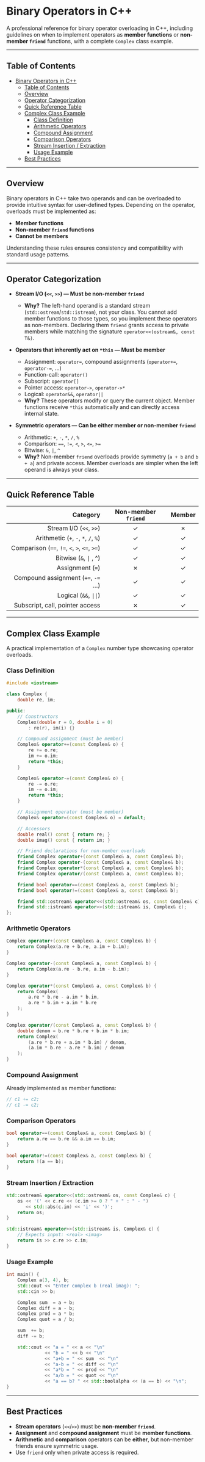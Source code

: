 # Binary Operators in C++

A professional reference for binary operator overloading in C++, including guidelines on when to implement operators as **member functions** or **non-member `friend`** functions, with a complete `Complex` class example.

---

## Table of Contents

- [Binary Operators in C++](#binary-operators-in-c)
  - [Table of Contents](#table-of-contents)
  - [Overview](#overview)
  - [Operator Categorization](#operator-categorization)
  - [Quick Reference Table](#quick-reference-table)
  - [Complex Class Example](#complex-class-example)
    - [Class Definition](#class-definition)
    - [Arithmetic Operators](#arithmetic-operators)
    - [Compound Assignment](#compound-assignment)
    - [Comparison Operators](#comparison-operators)
    - [Stream Insertion / Extraction](#stream-insertion--extraction)
    - [Usage Example](#usage-example)
  - [Best Practices](#best-practices)

---

## Overview

Binary operators in C++ take two operands and can be overloaded to provide intuitive syntax for user-defined types. Depending on the operator, overloads must be implemented as:

- **Member functions**
- **Non-member `friend` functions**
- **Cannot be members**

Understanding these rules ensures consistency and compatibility with standard usage patterns.

---

## Operator Categorization

- **Stream I/O (`<<`, `>>`) — Must be non-member `friend`**

  - **Why?** The left-hand operand is a standard stream (`std::ostream`/`std::istream`), not your class. You cannot add member functions to those types, so you implement these operators as non-members. Declaring them `friend` grants access to private members while matching the signature `operator<<(ostream&, const T&)`.

- **Operators that inherently act on `*this` — Must be member**

  - Assignment: `operator=`, compound assignments (`operator+=`, `operator-=`, …)
  - Function-call: `operator()`
  - Subscript: `operator[]`
  - Pointer access: `operator->`, `operator->*`
  - Logical: `operator&&`, `operator||`
  - **Why?** These operators modify or query the current object. Member functions receive `*this` automatically and can directly access internal state.

- **Symmetric operators — Can be either member or non-member `friend`**

  - Arithmetic: `+`, `-`, `*`, `/`, `%`
  - Comparison: `==`, `!=`, `<`, `>`, `<=`, `>=`
  - Bitwise: `&`, `|`, `^`
  - **Why?** Non-member `friend` overloads provide symmetry (`a + b` and `b + a`) and private access. Member overloads are simpler when the left operand is always your class.

---

## Quick Reference Table

|                                      Category | Non-member `friend` | Member |
| --------------------------------------------: | :-----------------: | :----: |
|                       Stream I/O (`<<`, `>>`) |          ✓          |   ✗    |
|          Arithmetic (`+`, `-`, `*`, `/`, `%`) |          ✓          |   ✓    |
| Comparison (`==`, `!=`, `<`, `>`, `<=`, `>=`) |          ✓          |   ✓    |
|                       Bitwise (`&`, `\|` , ^) |          ✓          |   ✓    |
|                              Assignment (`=`) |          ✗          |   ✓    |
|            Compound assignment (`+=`, `-=` …) |          ✓          |   ✓    |
|                        Logical (`&&`, `\|\|`) |          ✓          |   ✓    |
|               Subscript, call, pointer access |          ✗          |   ✓    |

---

## Complex Class Example

A practical implementation of a `Complex` number type showcasing operator overloads.

### Class Definition

```cpp
#include <iostream>

class Complex {
    double re, im;

public:
    // Constructors
    Complex(double r = 0, double i = 0)
        : re(r), im(i) {}

    // Compound assignment (must be member)
    Complex& operator+=(const Complex& o) {
        re += o.re;
        im += o.im;
        return *this;
    }

    Complex& operator-=(const Complex& o) {
        re -= o.re;
        im -= o.im;
        return *this;
    }

    // Assignment operator (must be member)
    Complex& operator=(const Complex& o) = default;

    // Accessors
    double real() const { return re; }
    double imag() const { return im; }

    // Friend declarations for non-member overloads
    friend Complex operator+(const Complex& a, const Complex& b);
    friend Complex operator-(const Complex& a, const Complex& b);
    friend Complex operator*(const Complex& a, const Complex& b);
    friend Complex operator/(const Complex& a, const Complex& b);

    friend bool operator==(const Complex& a, const Complex& b);
    friend bool operator!=(const Complex& a, const Complex& b);

    friend std::ostream& operator<<(std::ostream& os, const Complex& c);
    friend std::istream& operator>>(std::istream& is, Complex& c);
};
```

### Arithmetic Operators

```cpp
Complex operator+(const Complex& a, const Complex& b) {
    return Complex(a.re + b.re, a.im + b.im);
}

Complex operator-(const Complex& a, const Complex& b) {
    return Complex(a.re - b.re, a.im - b.im);
}

Complex operator*(const Complex& a, const Complex& b) {
    return Complex(
        a.re * b.re - a.im * b.im,
        a.re * b.im + a.im * b.re
    );
}

Complex operator/(const Complex& a, const Complex& b) {
    double denom = b.re * b.re + b.im * b.im;
    return Complex(
        (a.re * b.re + a.im * b.im) / denom,
        (a.im * b.re - a.re * b.im) / denom
    );
}
```

### Compound Assignment

Already implemented as member functions:

```cpp
// c1 += c2;
// c1 -= c2;
```

### Comparison Operators

```cpp
bool operator==(const Complex& a, const Complex& b) {
    return a.re == b.re && a.im == b.im;
}

bool operator!=(const Complex& a, const Complex& b) {
    return !(a == b);
}
```

### Stream Insertion / Extraction

```cpp
std::ostream& operator<<(std::ostream& os, const Complex& c) {
    os << '(' << c.re << (c.im >= 0 ? " + " : " - ")
       << std::abs(c.im) << 'i' << ')';
    return os;
}

std::istream& operator>>(std::istream& is, Complex& c) {
    // Expects input: <real> <imag>
    return is >> c.re >> c.im;
}
```

### Usage Example

```cpp
int main() {
    Complex a(3, 4), b;
    std::cout << "Enter complex b (real imag): ";
    std::cin >> b;

    Complex sum  = a + b;
    Complex diff = a - b;
    Complex prod = a * b;
    Complex quot = a / b;

    sum  += b;
    diff -= b;

    std::cout << "a = " << a << "\n"
              << "b = " << b << "\n"
              << "a+b = " << sum  << "\n"
              << "a-b = " << diff << "\n"
              << "a*b = " << prod << "\n"
              << "a/b = " << quot << "\n"
              << "a == b? " << std::boolalpha << (a == b) << "\n";
}
```

---

## Best Practices

- **Stream operators** (`<<`/`>>`) must be **non-member `friend`**.
- **Assignment** and **compound assignment** must be **member functions**.
- **Arithmetic** and **comparison** operators can be **either**, but non-member friends ensure symmetric usage.
- Use `friend` only when private access is required.
